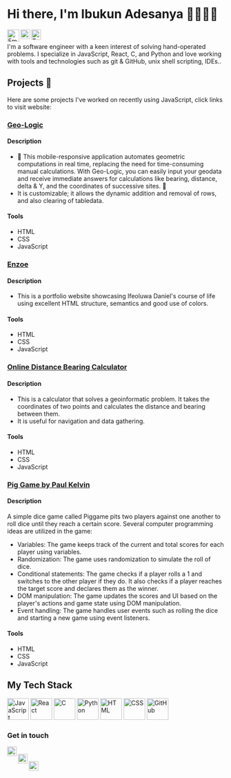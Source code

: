 # Hi there, I'm Ibukun Adesanya 👋😊😊😊 <br>
[<img align="left" alt="Email" width="28px" src="https://cdn4.iconfinder.com/data/icons/ionicons/512/icon-email-512.png" />][Email]
[<img align="left" alt="LinkedIn" width="22px" src="https://cdn3.iconfinder.com/data/icons/social-media-2285/512/1_Linkedin_unofficial_colored_svg-512.png" />][Linkedin]
[<img align="left" alt="Twitter" width="22px" height="24px" src="https://cdn3.iconfinder.com/data/icons/picons-social/57/43-twitter-512.png" />][Twitter] <br>

[Email]: mailto:ibukunadesanya0@gmail.com
[Linkedin]: https://www.linkedin.com/in/paulkelvin/
[Twitter]: https://twitter.com/Paulluskelvin_

I'm a software engineer with a keen interest of solving hand-operated problems. I specialize in JavaScript, React, C, and Python and love working with tools and technologies such as git & GitHub, unix shell scripting, IDEs..

## Projects 📂

Here are some projects I've worked on recently using JavaScript, click links to visit website:

### [Geo-Logic](https://github.com/Paulkelvin/Geo-Logic)
#### Description
* 🔬 This mobile-responsive application automates geometric computations in real time, replacing the need for time-consuming manual calculations. With Geo-Logic, you can easily input your geodata and receive immediate answers for calculations like bearing, distance, delta & Y, and the coordinates of successive sites. 📐
* It is customizable; it allows the dynamic addition and removal of rows, and also clearing of tabledata.
#### Tools
* HTML
* CSS
* JavaScript

### [Enzoe](https://enzoe.netlify.app/)
#### Description
* This is a portfolio website showcasing Ifeoluwa Daniel's course of life using excellent HTML structure, semantics and good use of colors.
#### Tools
* HTML
* CSS
* JavaScript

### [Online Distance Bearing Calculator](https://online-distance-bearing-calculator.netlify.app/)
#### Description
* This is a calculator that solves a geoinformatic problem. It takes the coordinates of two points and calculates the distance and bearing between them.
* It is useful for navigation and data gathering.
#### Tools
* HTML
* CSS
* JavaScript

### [Pig Game by Paul Kelvin](https://piggamebypaulkelvin.netlify.app/)
#### Description
A simple dice game called Piggame pits two players against one another to roll dice until they reach a certain score. Several computer programming ideas are utilized in the game:
* Variables: The game keeps track of the current and total scores for each player using variables.
* Randomization: The game uses randomization to simulate the roll of dice.
* Conditional statements: The game checks if a player rolls a 1 and switches to the other player if they do. It also checks if a player reaches the target score and declares them as the winner.
* DOM manipulation: The game updates the scores and UI based on the player's actions and game state using DOM manipulation.
* Event handling: The game handles user events such as rolling the dice and starting a new game using event listeners.
#### Tools
* HTML
* CSS
* JavaScript

## My Tech Stack

<p align="left">
  <img src="https://cdn.iconscout.com/icon/free/png-256/javascript-2752148-2284965.png" alt="JavaScript" width="50" height="50" />
  <img src="https://cdn.iconscout.com/icon/free/png-256/react-1-282599.png" alt="React" width="50" height="50" />
  <img src="https://cdn.iconscout.com/icon/free/png-256/c-programming-569564.png" alt="C" width="50" height="50" />
  <img src="https://cdn.iconscout.com/icon/free/png-256/python-1-226045.png" alt="Python" width="50" height="50" />
  <img src="https://cdn.iconscout.com/icon/free/png-256/html5-40-1175193.png" alt="HTML" width="50" height="50" />
  <img src="https://cdn.iconscout.com/icon/free/png-256/css3-11-1175239.png" alt="CSS" width="50" height="50" />
  <img src="https://cdn.iconscout.com/icon/free/png-256/github-153-675523.png" alt="GitHub" width="50" height="50" />
</p>


### Get in touch

[<img align="left" alt="Email" width="22px" src="https://cdn4.iconfinder.com/data/icons/ionicons/512/icon-email-512.png" />][Email]<br>
[<img align="left" alt="LinkedIn" width="22px" src="https://cdn3.iconfinder.com/data/icons/social-media-2285/512/1_Linkedin_unofficial_colored_svg-512.png" />][Linkedin]<br>
[<img align="left" alt="Twitter" width="22px" src="https://cdn3.iconfinder.com/data/icons/picons-social/57/43-twitter-512.png" />][Twitter]<br>

[Email]: mailto:ibukunadesanya0@gmail.com
[Linkedin]: https://www.linkedin.com/in/paulkelvin/
[Twitter]: https://twitter.com/Paulluskelvin_





